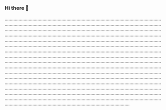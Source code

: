 ### Hi there 👋

...................................................................................................................................................................................................................................................................................................................................................................................................................................................................................................................................................................................................................................................................................................................................................................................................................................................................................................................................................................................................................................................................................................................................................................................................................................................................................................................................................................................................................................................................................................................................................................................................................................................................................................................................................................................................................................................................................................................................................................................................................................................................................................................................................................